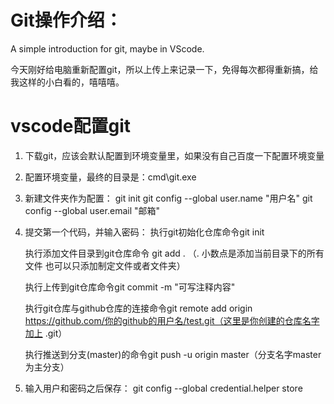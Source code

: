 # Git操作介绍：
A simple introduction for git, maybe in VScode.

今天刚好给电脑重新配置git，所以上传上来记录一下，免得每次都得重新搞，给我这样的小白看的，嘻嘻嘻。


# vscode配置git

1. 下载git，应该会默认配置到环境变量里，如果没有自己百度一下配置环境变量
2. 配置环境变量，最终的目录是：cmd\git.exe
3. 新建文件夹作为配置：
    git init
    git config --global user.name "用户名" 
    git config --global user.email "邮箱"
4. 提交第一个代码，并输入密码：
    执行git初始化仓库命令git init

    执行添加文件目录到git仓库命令 git add . （. 小数点是添加当前目录下的所有文件 也可以只添加制定文件或者文件夹）
    
    执行上传到git仓库命令git commit -m "可写注释内容"
    
    执行git仓库与github仓库的连接命令git remote add origin https://github.com/你的github的用户名/test.git（这里是你创建的仓库名字加上 .git）
    
    执行推送到分支(master)的命令git push -u origin master（分支名字master为主分支）
    
5. 输入用户和密码之后保存：
    git config --global credential.helper store